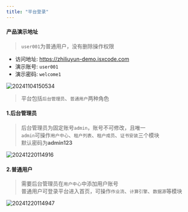 ```yaml
---
title: "平台登录"
---
```


#### 产品演示地址

> `user001`为普通用户，没有删除操作权限

- 访问地址: https://zhiliuyun-demo.isxcode.com 
- 演示账号: `user001`  
- 演示密码: `welcome1`

![20241104150534](https://img.isxcode.com/picgo/20241104150534.png)

> 平台包括`后台管理员`、`普通用户`两种角色

#### 1.后台管理员
> 后台管理员为固定账号`admin`，账号不可修改，且唯一   
> `admin`可操作`用户中心`、`租户列表`、`租户成员`、`证书安装`三个模块   
> 默认密码为**admin123**

![20241220114916](https://img.isxcode.com/picgo/20241220114916.png)

#### 2.普通用户
> 需要后台管理员在`用户中心`中添加用户账号  
> 普通用户可登录平台进入首页，可操作`作业流`、`计算引擎`、`数据源`等模块

![20241220114947](https://img.isxcode.com/picgo/20241220114947.png)